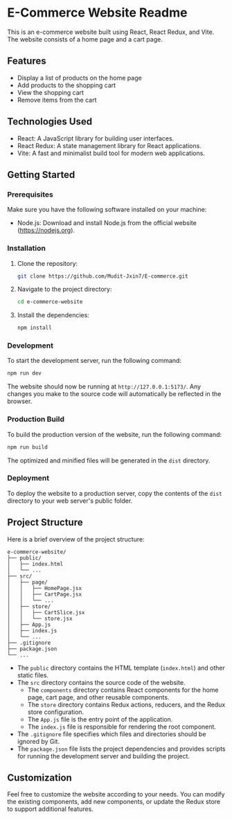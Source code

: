# E-Commerce Website Readme

This is  an e-commerce website built using React, React Redux, and Vite. The website consists of a home page and a cart page.

## Features

- Display a list of products on the home page
- Add products to the shopping cart
- View the shopping cart
- Remove items from the cart

## Technologies Used

- React: A JavaScript library for building user interfaces.
- React Redux: A state management library for React applications.
- Vite: A fast and minimalist build tool for modern web applications.

## Getting Started

### Prerequisites

Make sure you have the following software installed on your machine:

- Node.js: Download and install Node.js from the official website (https://nodejs.org).

### Installation

1. Clone the repository:

   ```bash
   git clone https://github.com/Mudit-Jxin7/E-commerce.git
   ```

2. Navigate to the project directory:

   ```bash
   cd e-commerce-website
   ```

3. Install the dependencies:

   ```bash
   npm install
   ```

### Development

To start the development server, run the following command:

```bash
npm run dev
```

The website should now be running at `http://127.0.0.1:5173/`. Any changes you make to the source code will automatically be reflected in the browser.

### Production Build

To build the production version of the website, run the following command:

```bash
npm run build
```

The optimized and minified files will be generated in the `dist` directory.

### Deployment

To deploy the website to a production server, copy the contents of the `dist` directory to your web server's public folder.

## Project Structure

Here is a brief overview of the project structure:

```
e-commerce-website/
├── public/
│   ├── index.html
│   └── ...
├── src/
│   ├── page/
│   │   ├── HomePage.jsx
│   │   ├── CartPage.jsx
│   │   └── ...
│   ├── store/
│   │   ├── CartSlice.jsx
│   │   └── store.jsx
│   ├── App.js
│   ├── index.js
│   └── ...
├── .gitignore
├── package.json
└── ...
```

- The `public` directory contains the HTML template (`index.html`) and other static files.
- The `src` directory contains the source code of the website.
  - The `components` directory contains React components for the home page, cart page, and other reusable components.
  - The `store` directory contains Redux actions, reducers, and the Redux store configuration.
  - The `App.js` file is the entry point of the application.
  - The `index.js` file is responsible for rendering the root component.
- The `.gitignore` file specifies which files and directories should be ignored by Git.
- The `package.json` file lists the project dependencies and provides scripts for running the development server and building the project.

## Customization

Feel free to customize the website according to your needs. You can modify the existing components, add new components, or update the Redux store to support additional features.
